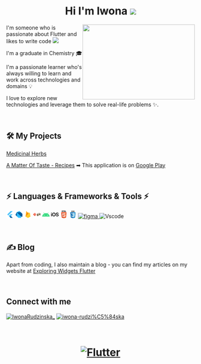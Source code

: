 ## <h1 align="center"> Hi I'm Iwona  <img src="https://github.com/TheDudeThatCode/TheDudeThatCode/blob/master/Assets/Hi.gif" width="29px"> </h1>
<img align='right' src="https://res.cloudinary.com/practicaldev/image/fetch/s--2bZIjPGC--/c_limit%2Cf_auto%2Cfl_progressive%2Cq_66%2Cw_880/https://dev-to-uploads.s3.amazonaws.com/i/d4tvukbt5mra37cvwklk.gif" width="300" height="200" />


I'm someone who is passionate about Flutter and likes to write code <img src="https://media.giphy.com/media/WUlplcMpOCEmTGBtBW/giphy.gif" width="30"> 

I'm a graduate in Chemistry 🎓

I'm a passionate learner who's always willing to learn and work across technologies and domains 💡

I love to explore new technologies and leverage them to solve real-life problems ✨. 

<br>

## 🛠️ My Projects
[Medicinal Herbs](https://github.com/iwonarudzinska/medicinal_herbs) 

[A Matter Of Taste - Recipes](https://github.com/iwonarudzinska/recipes) ➡ This application is on [Google Play](https://play.google.com/store/apps/developer?id=Iwona+Rudzi%C5%84ska) 

<br>

## ⚡ Languages & Frameworks & Tools ⚡
<code><img height="20" src="https://raw.githubusercontent.com/github/explore/80688e429a7d4ef2fca1e82350fe8e3517d3494d/topics/flutter/flutter.png"></code>
<code><img height="20" src="https://raw.githubusercontent.com/github/explore/80688e429a7d4ef2fca1e82350fe8e3517d3494d/topics/dart/dart.png"></code>
<code><img height="20" src="https://raw.githubusercontent.com/github/explore/80688e429a7d4ef2fca1e82350fe8e3517d3494d/topics/firebase/firebase.png"></code>
<code><img height="20" src="https://raw.githubusercontent.com/github/explore/80688e429a7d4ef2fca1e82350fe8e3517d3494d/topics/git/git.png"></code>
<code><img height="20" src="https://raw.githubusercontent.com/github/explore/80688e429a7d4ef2fca1e82350fe8e3517d3494d/topics/android/android.png"></code>
<code><img height="20" src="https://raw.githubusercontent.com/github/explore/80688e429a7d4ef2fca1e82350fe8e3517d3494d/topics/ios/ios.png"></code>
<code><img height="20" src="https://raw.githubusercontent.com/github/explore/80688e429a7d4ef2fca1e82350fe8e3517d3494d/topics/html/html.png"></code>
<code><img height="20" src="https://raw.githubusercontent.com/github/explore/80688e429a7d4ef2fca1e82350fe8e3517d3494d/topics/css/css.png"></code>
<a href="https://www.figma.com/" target="_blank"> <img src="https://raw.githubusercontent.com/rahul-jha98/github_readme_icons/main/language_and_tools/square/figma/figma.svg" alt="figma" height='42px'/> </a>
![Vscode](https://img.shields.io/badge/Visual_Studio_Code-0078D4?style=flat&logo=visual%20studio%20code&logoColor=white)

<br>

## &#x270d; Blog 
Apart from coding, I also maintain a blog - you can find my articles on my website at [Exploring Widgets Flutter](https://exploringwidgetsfl.wixsite.com/my-site) 

<br>

## Connect with me
<p align="left">
<a href="https://twitter.com/IwonaRudzinska_" target="blank"><img align="center" src="https://raw.githubusercontent.com/rahuldkjain/github-profile-readme-generator/master/src/images/icons/Social/twitter.svg" alt="IwonaRudzinska_" height="30" width="40" /></a>
<a href="https://www.linkedin.com/in/iwona-rudzi%C5%84ska/" target="blank"><img align="center" src="https://raw.githubusercontent.com/rahuldkjain/github-profile-readme-generator/master/src/images/icons/Social/linked-in-alt.svg" alt="iwona-rudzi%C5%84ska" height="30" width="40" /></a>
</p>

<br>

<a href="https://flutter.dev/">
  <h1 align="center">
    <picture>
      <source media="(prefers-color-scheme: dark)" srcset="https://storage.googleapis.com/cms-storage-bucket/6e19fee6b47b36ca613f.png">
      <img alt="Flutter" src="https://storage.googleapis.com/cms-storage-bucket/c823e53b3a1a7b0d36a9.png">
    </picture>
  </h1>
</a>
